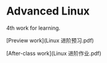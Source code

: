 # Advanced Linux

4th work for learning. 

[Preview work](Linux 进阶预习.pdf)

[After-class work](Linux 进阶作业.pdf)
